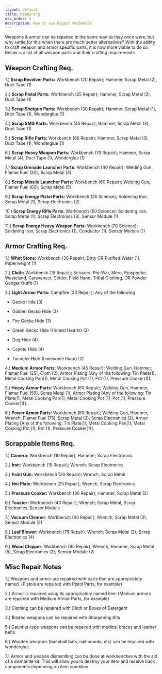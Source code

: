```yaml
---
layout: default
title: Repairing
nav_order: 1
description: How to use Repair Mechanics
---
```


Weapons & armor can be repaired in the same way as they once were, but why settle for this when there are much better alternatives? With the ability to craft weapon and armor specific parts, it is now more viable to do so. Below is a list of all weapon parts and their crafting requirements

## **Weapon Crafting Req.**

1.) **Scrap Revolver Parts:** Workbench (20 Repair); Hammer, Scrap Metal (2), Duct Tape (1)

2.) **Scrap Pistol Parts:** Workbench (25 Repair); Hammer, Scrap Metal (2), Duct Tape (1)

3.) **Scrap Shotgun Parts:** Workbench (30 Repair); Hammer, Scrap Metal (1), Duct Tape (1), Wonderglue (1)

4.) **Scrap SMG Parts:** Workbench (45 Repair); Hammer, Scrap Metal (3), Duct Tape (1)

5.) **Scrap Rifle Parts:** Workbench (60 Repair); Hammer, Scrap Metal (3), Duct Tape (1), Wonderglue (1)

6.) **Scrap Heavy Weapon Parts:** Workbench (70 Repair); Hammer, Scrap Metal (4), Duct Tape (1), Wonderglue (1)  
              
7.) **Scrap Grenade Launcher Parts:** Workbench (40 Repair); Welding Gun, Flamer Fuel (30), Scrap Metal (4)

8.) **Scrap Missile Launcher Parts:** Workbench (60 Repair); Welding Gun, Flamer Fuel (60), Scrap Metal (5)  
          
9.) **Scrap Energy Pistol Parts:** Workbench (20 Science); Soldering Iron, Scrap Metal (1), Scrap Electronics (2)

10.) **Scrap Energy Rifle Parts:** Workbench (60 Science); Soldering Iron, Scrap Metal (1), Scrap Electronics (3), Sensor Module (1)

11.) **Scrap Energy Heavy Weapon Parts:** Workbench (70 Science); Soldering Iron, Scrap Electronics (1), Conductor (1), Sensor Module (1)

## **Armor Crafting Req.**

1.) **Whet Stone:** Workbench (30 Repair); Dirty OR Purified Water (1), Paperweight (1)

2.) **Cloth:** Workbench (15 Repair); Scissors, Pre-War, Merc, Prospector, Wasteland, Caravaneer, Settler, Field Hand, Tribal Clothing, OR Powder Ganger Outfit (1)

3.) **Light Armor Parts:** Campfire (30 Repair); Any of the following

-    Gecko Hide (3)

-    Golden Gecko Hide (3)

-    Fire Gecko Hide (3)

-    Green Gecko Hide (Honest Hearts) (2)

-    Dog Hide (4)

-    Coyote Hide (4)

-    Tunneler Hide (Lonesome Road) (2)

4.) **Medium Armor Parts:** Workbench (45 Repair); Welding Gun, Hammer, Flamer Fuel (25), Cloth (2), Armor Plating [Any of the following: Tin Plate(1), Metal Cooking Pan(1), Metal Cooking Pot (1), Pot (1), Pressure Cooker(1)].

5.) **Heavy Armor Parts:** Workbench (60 Repair); Welding Gun, Hammer, Flamer Fuel (50), Scrap Metal (1), Armor Plating [Any of the following: Tin Plate(1), Metal Cooking Pan(1), Metal Cooking Pot (1), Pot (1), Pressure Cooker(1)].

6.) **Power Armor Parts:** Workbench (80 Repair); Welding Gun, Hammer, Wrench, Flamer Fuel (75), Scrap Metal (2), Scrap Electronics (2), Armor Plating [Any of the following: Tin Plate(1), Metal Cooking Pan(1), Metal Cooking Pot (1), Pot (1), Pressure Cooker(1)].

## **Scrappable Items Req.**

1.) **Camera:** Workbench (10 Repair); Hammer; Scrap Electronics

2.) **Iron:** Workbench (15 Repair); Wrench; Scrap Electronics

3.) **Paint Gun:** Workbench (20 Repair); Wrench; Scrap Metal

4.) **Hot Plate:** Workbench (25 Repair); Wrench; Scrap Electronics

5.) **Pressure Cooker:** Workbench (30 Repair); Hammer; Scrap Metal (2)

6.) **Toaster:** Workbench (40 Repair); Wrench; Scrap Metal, Scrap Electronics, Sensor Module

7.) **Vacuum Cleaner:** Workbench (60 Repair); Wrench; Scrap Metal (3), Sensor Module (2)

8.) **Leaf Blower:** Workbench (75 Repair); Wrench; Scrap Metal (2), Scrap Electronics (4)

9.) **Wood Chipper:** Workbench (85 Repair); Wrench, Hammer; Scrap Metal (5), Scrap Electronics (2), Sensor Module (2)

## **Misc Repair Notes**

1.) Weapons and armor are repaired with parts that are appropriately named. (Pistols are repaired with Pistol Parts, for example)

2.) Armor is repaired using its appropriately named item (Medium armors are repaired with Medium Armor Parts, for example)

3.) Clothing can be repaired with Cloth or Boxes of Detergent

4.) Bladed weapons can be repaired with Sharpening Kits

5.) Gauntlet-type weapons can be repaired with medical braces and leather belts.

6.) Wooden weapons (baseball bats, nail boards, etc) can be repaired with wonderglue.

7.) Armor and weapon dismantling can be done at workbenches with the aid of a dismantle kit. This will allow you to destroy your item and receive back components depending on item condition
